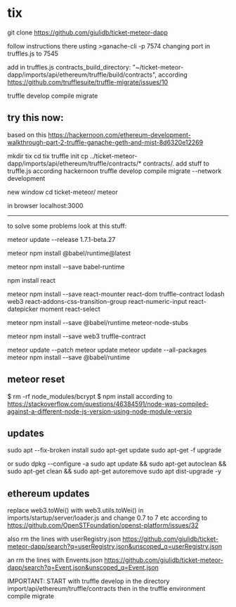 # tix

git clone https://github.com/giulidb/ticket-meteor-dapp

follow instructions there usting >ganache-cli -p 7574 
changing port in truffles.js to 7545

add in truffles.js 
  contracts_build_directory: "~/ticket-meteor-dapp/imports/api/ethereum/truffle/build/contracts",
according  https://github.com/trufflesuite/truffle-migrate/issues/10


truffle develop
compile
migrate


try this now:
--------------
based on this
https://hackernoon.com/ethereum-development-walkthrough-part-2-truffle-ganache-geth-and-mist-8d6320e12269

mkdir tix
cd tix
truffle init
cp ../ticket-meteor-dapp/imports/api/ethereum/truffle/contracts/* contracts/.
add stuff to truffle.js according hackernoon
truffle develop
compile
migrate --network development

new window cd ticket-meteor/
meteor

in browser
localhost:3000


--------------


to solve some problems look at this stuff:


meteor update --release 1.7.1-beta.27

meteor npm install @babel/runtime@latest

meteor npm install --save babel-runtime

npm install react

meteor npm install --save react-mounter react-dom truffle-contract lodash web3 react-addons-css-transition-group react-numeric-input react-datepicker moment react-select

meteor npm install --save @babel/runtime meteor-node-stubs

meteor npm install --save web3 truffle-contract

meteor update --patch
meteor update
meteor update --all-packages
meteor npm install --save @babel/runtime


meteor reset
--------

$ rm -rf node_modules/bcrypt
$ npm install
according to https://stackoverflow.com/questions/46384591/node-was-compiled-against-a-different-node-js-version-using-node-module-versio


updates
----------------

sudo apt --fix-broken install
sudo apt-get update
sudo apt-get -f upgrade

or 
sudo dpkg --configure -a
sudo apt update && sudo apt-get autoclean && sudo apt-get clean && sudo apt-get autoremove
sudo apt dist-upgrade -y

ethereum updates
----------------
replace web3.toWei()
with
web3.utils.toWei()
in imports/startup/server/loader.js
and change 0.7 to 7 etc according to https://github.com/OpenSTFoundation/openst-platform/issues/32

also rm the lines with userRegistry.json
https://github.com/giulidb/ticket-meteor-dapp/search?q=userRegistry.json&unscoped_q=userRegistry.json

an rm the lines with Envents.json
https://github.com/giulidb/ticket-meteor-dapp/search?q=Event.json&unscoped_q=Event.json

IMPORTANT: START with truffle develop in the directory import/api/ethereum/truffle/contracts
then in the truffle environment 
compile
migrate




